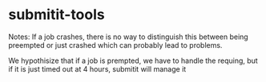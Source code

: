 # submitit-tools


Notes:
If a job crashes, there is no way to distinguish this between being preempted or just crashed
which can probably lead to problems. 

We hypothisize that if a job is prempted, we have to handle the requing,
but if it is just timed out at 4 hours, submitit will manage it